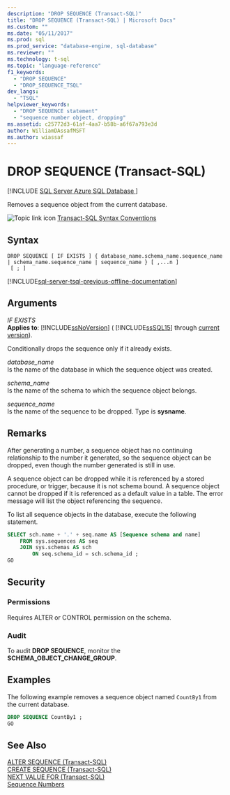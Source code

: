 ```yaml
---
description: "DROP SEQUENCE (Transact-SQL)"
title: "DROP SEQUENCE (Transact-SQL) | Microsoft Docs"
ms.custom: ""
ms.date: "05/11/2017"
ms.prod: sql
ms.prod_service: "database-engine, sql-database"
ms.reviewer: ""
ms.technology: t-sql
ms.topic: "language-reference"
f1_keywords: 
  - "DROP SEQUENCE"
  - "DROP_SEQUENCE_TSQL"
dev_langs: 
  - "TSQL"
helpviewer_keywords: 
  - "DROP SEQUENCE statement"
  - "sequence number object, dropping"
ms.assetid: c25772d3-61af-4aa7-b58b-a6f67a793e3d
author: WilliamDAssafMSFT
ms.author: wiassaf
---
```

# DROP SEQUENCE (Transact-SQL)
[!INCLUDE [SQL Server Azure SQL Database ](../../includes/applies-to-version/sql-asdb.md)]

  Removes a sequence object from the current database.  
  
 ![Topic link icon](../../database-engine/configure-windows/media/topic-link.gif "Topic link icon") [Transact-SQL Syntax Conventions](../../t-sql/language-elements/transact-sql-syntax-conventions-transact-sql.md)  
  
## Syntax  
  
```syntaxsql
DROP SEQUENCE [ IF EXISTS ] { database_name.schema_name.sequence_name | schema_name.sequence_name | sequence_name } [ ,...n ]  
 [ ; ]  
```  
  
[!INCLUDE[sql-server-tsql-previous-offline-documentation](../../includes/sql-server-tsql-previous-offline-documentation.md)]

## Arguments
 *IF EXISTS*  
 **Applies to**: [!INCLUDE[ssNoVersion](../../includes/ssnoversion-md.md)] ( [!INCLUDE[ssSQL15](../../includes/sssql16-md.md)] through [current version](https://go.microsoft.com/fwlink/p/?LinkId=299658)).  
  
 Conditionally drops the sequence only if it already exists.  
  
 *database_name*  
 Is the name of the database in which the sequence object was created.  
  
 *schema_name*  
 Is the name of the schema to which the sequence object belongs.  
  
 *sequence_name*  
 Is the name of the sequence to be dropped. Type is **sysname**.  
  
## Remarks  
 After generating a number, a sequence object has no continuing relationship to the number it generated, so the sequence object can be dropped, even though the number generated is still in use.  
  
 A sequence object can be dropped while it is referenced by a stored procedure, or trigger, because it is not schema bound. A sequence object cannot be dropped if it is referenced as a default value in a table. The error message will list the object referencing the sequence.  
  
 To list all sequence objects in the database, execute the following statement.  
  
```sql  
SELECT sch.name + '.' + seq.name AS [Sequence schema and name]   
    FROM sys.sequences AS seq  
    JOIN sys.schemas AS sch  
        ON seq.schema_id = sch.schema_id ;  
GO  
```  
  
## Security  
  
### Permissions  
 Requires ALTER or CONTROL permission on the schema.  
  
### Audit  
 To audit **DROP SEQUENCE**, monitor the **SCHEMA_OBJECT_CHANGE_GROUP**.  
  
## Examples  
 The following example removes a sequence object named `CountBy1` from the current database.  
  
```sql  
DROP SEQUENCE CountBy1 ;  
GO  
```  
  
## See Also  
 [ALTER SEQUENCE &#40;Transact-SQL&#41;](../../t-sql/statements/alter-sequence-transact-sql.md)   
 [CREATE SEQUENCE &#40;Transact-SQL&#41;](../../t-sql/statements/create-sequence-transact-sql.md)   
 [NEXT VALUE FOR &#40;Transact-SQL&#41;](../../t-sql/functions/next-value-for-transact-sql.md)   
 [Sequence Numbers](../../relational-databases/sequence-numbers/sequence-numbers.md)  
  
  
